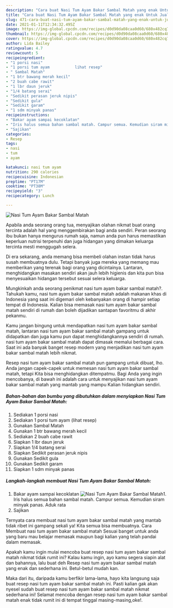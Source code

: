 ```yaml
---
description: "Cara buat Nasi Tum Ayam Bakar Sambal Matah yang enak Untuk Jualan"
title: "Cara buat Nasi Tum Ayam Bakar Sambal Matah yang enak Untuk Jualan"
slug: 471-cara-buat-nasi-tum-ayam-bakar-sambal-matah-yang-enak-untuk-jualan
date: 2021-01-11T12:34:32.495Z
image: https://img-global.cpcdn.com/recipes/d0d90da08caa0d60/680x482cq70/nasi-tum-ayam-bakar-sambal-matah-foto-resep-utama.jpg
thumbnail: https://img-global.cpcdn.com/recipes/d0d90da08caa0d60/680x482cq70/nasi-tum-ayam-bakar-sambal-matah-foto-resep-utama.jpg
cover: https://img-global.cpcdn.com/recipes/d0d90da08caa0d60/680x482cq70/nasi-tum-ayam-bakar-sambal-matah-foto-resep-utama.jpg
author: Lida Bailey
ratingvalue: 4.7
reviewcount: 5
recipeingredient:
- "1 porsi nasi"
- "1 porsi tum ayam           lihat resep"
- " Sambal Matah"
- "1 btr bawang merah kecil"
- "2 buah cabe rawit"
- "1 lbr daun jeruk"
- "1/4 batang serai"
- "Sedikit perasan jeruk nipis"
- "Sedikit gula"
- "Sedikit garam"
- "1 sdm minyak panas"
recipeinstructions:
- "Bakar ayam sampai kecoklatan"
- "Iris halus semua bahan sambal matah. Campur semua. Kemudian siram minyak panas. Aduk rata"
- "Sajikan"
categories:
- Resep
tags:
- nasi
- tum
- ayam

katakunci: nasi tum ayam 
nutrition: 290 calories
recipecuisine: Indonesian
preptime: "PT17M"
cooktime: "PT38M"
recipeyield: "3"
recipecategory: Lunch

---
```



![Nasi Tum Ayam Bakar Sambal Matah](https://img-global.cpcdn.com/recipes/d0d90da08caa0d60/680x482cq70/nasi-tum-ayam-bakar-sambal-matah-foto-resep-utama.jpg)

Apabila anda seorang orang tua, menyajikan olahan nikmat buat orang tercinta adalah hal yang menggembirakan bagi anda sendiri. Peran seorang ibu bukan hanya mengurus rumah saja, namun anda pun harus memastikan keperluan nutrisi terpenuhi dan juga hidangan yang dimakan keluarga tercinta mesti menggugah selera.

Di era  sekarang, anda memang bisa membeli olahan instan tidak harus susah membuatnya dulu. Tetapi banyak juga mereka yang memang mau memberikan yang terenak bagi orang yang dicintainya. Lantaran, menghidangkan masakan sendiri akan jauh lebih higienis dan kita pun bisa menyesuaikan hidangan tersebut sesuai selera keluarga. 



Mungkinkah anda seorang penikmat nasi tum ayam bakar sambal matah?. Tahukah kamu, nasi tum ayam bakar sambal matah adalah makanan khas di Indonesia yang saat ini digemari oleh kebanyakan orang di hampir setiap tempat di Indonesia. Kalian bisa memasak nasi tum ayam bakar sambal matah sendiri di rumah dan boleh dijadikan santapan favoritmu di akhir pekanmu.

Kamu jangan bingung untuk mendapatkan nasi tum ayam bakar sambal matah, lantaran nasi tum ayam bakar sambal matah gampang untuk didapatkan dan juga kamu pun dapat menghidangkannya sendiri di rumah. nasi tum ayam bakar sambal matah dapat dimasak memalui berbagai cara. Saat ini ada banyak banget resep modern yang menjadikan nasi tum ayam bakar sambal matah lebih nikmat.

Resep nasi tum ayam bakar sambal matah pun gampang untuk dibuat, lho. Anda jangan capek-capek untuk memesan nasi tum ayam bakar sambal matah, tetapi Kita bisa menghidangkan ditempatmu. Bagi Anda yang ingin mencobanya, di bawah ini adalah cara untuk menyajikan nasi tum ayam bakar sambal matah yang mantab yang mampu Kalian hidangkan sendiri.

<!--inarticleads1-->

##### Bahan-bahan dan bumbu yang dibutuhkan dalam menyiapkan Nasi Tum Ayam Bakar Sambal Matah:

1. Sediakan 1 porsi nasi
1. Sediakan 1 porsi tum ayam           (lihat resep)
1. Gunakan  Sambal Matah
1. Gunakan 1 btr bawang merah kecil
1. Sediakan 2 buah cabe rawit
1. Siapkan 1 lbr daun jeruk
1. Siapkan 1/4 batang serai
1. Siapkan Sedikit perasan jeruk nipis
1. Gunakan Sedikit gula
1. Gunakan Sedikit garam
1. Siapkan 1 sdm minyak panas




<!--inarticleads2-->

##### Langkah-langkah membuat Nasi Tum Ayam Bakar Sambal Matah:

1. Bakar ayam sampai kecoklatan
<img src="https://img-global.cpcdn.com/steps/d93e24c75f0e69f9/160x128cq70/nasi-tum-ayam-bakar-sambal-matah-langkah-memasak-1-foto.jpg" alt="Nasi Tum Ayam Bakar Sambal Matah">1. Iris halus semua bahan sambal matah. Campur semua. Kemudian siram minyak panas. Aduk rata
1. Sajikan




Ternyata cara membuat nasi tum ayam bakar sambal matah yang mantab tidak ribet ini gampang sekali ya! Kita semua bisa membuatnya. Cara Membuat nasi tum ayam bakar sambal matah Sesuai banget untuk anda yang baru mau belajar memasak maupun bagi kalian yang telah pandai dalam memasak.

Apakah kamu ingin mulai mencoba buat resep nasi tum ayam bakar sambal matah nikmat tidak rumit ini? Kalau kamu ingin, ayo kamu segera siapin alat dan bahannya, lalu buat deh Resep nasi tum ayam bakar sambal matah yang enak dan sederhana ini. Betul-betul mudah kan. 

Maka dari itu, daripada kamu berfikir lama-lama, hayo kita langsung saja buat resep nasi tum ayam bakar sambal matah ini. Pasti kalian gak akan nyesel sudah buat resep nasi tum ayam bakar sambal matah nikmat sederhana ini! Selamat mencoba dengan resep nasi tum ayam bakar sambal matah enak tidak rumit ini di tempat tinggal masing-masing,oke!.

